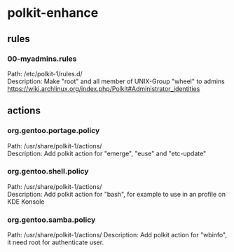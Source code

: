 # polkit-enhance
## rules
### 00-myadmins.rules
Path: /etc/polkit-1/rules.d/  
Description: Make "root" and all member of UNIX-Group "wheel" to admins  
https://wiki.archlinux.org/index.php/Polkit#Administrator_identities

## actions
### org.gentoo.portage.policy
Path: /usr/share/polkit-1/actions/  
Description: Add polkit action for "emerge", "euse" and "etc-update"

### org.gentoo.shell.policy
Path: /usr/share/polkit-1/actions/  
Description: Add polkit action for "bash", for example to use in an profile on KDE Konsole

### org.gentoo.samba.policy
Path: /usr/share/polkit-1/actions/
Description: Add polkit action for "wbinfo", it need root for authenticate user.
